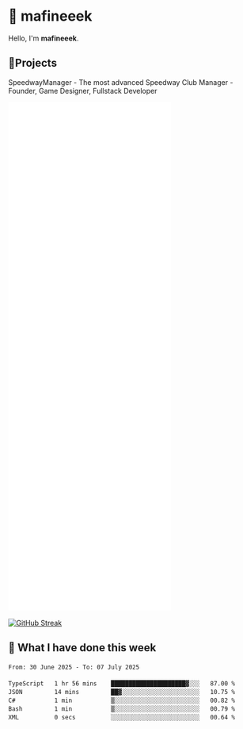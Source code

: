 # 👋 mafineeek
Hello, I'm **mafineeek**.

## 📝Projects

SpeedwayManager - The most advanced Speedway Club Manager - Founder, Game Designer, Fullstack Developer


![](./github-metrics.svg)

[![GitHub Streak](https://streak-stats.demolab.com/?user=mafineeek)](https://git.io/streak-stats)

## 📰 What I have done this week
<!--START_SECTION:waka-->

```txt
From: 30 June 2025 - To: 07 July 2025

TypeScript   1 hr 56 mins    █████████████████████▓░░░   87.00 %
JSON         14 mins         ██▓░░░░░░░░░░░░░░░░░░░░░░   10.75 %
C#           1 min           ▒░░░░░░░░░░░░░░░░░░░░░░░░   00.82 %
Bash         1 min           ▒░░░░░░░░░░░░░░░░░░░░░░░░   00.79 %
XML          0 secs          ░░░░░░░░░░░░░░░░░░░░░░░░░   00.64 %
```

<!--END_SECTION:waka-->
